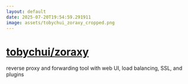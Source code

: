 ```yaml
---
layout: default
date: 2025-07-20T19:54:59.291911
image: assets/tobychui_zoraxy_cropped.png
---
```


# [tobychui/zoraxy](https://github.com/tobychui/zoraxy)

reverse proxy and forwarding tool with web UI, load balancing, SSL, and plugins
